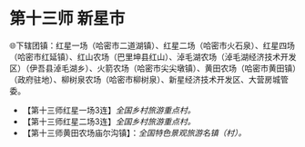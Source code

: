 # 第十三师 新星市
🌐下辖团镇：红星一场（哈密市二道湖镇）、红星二场（哈密市火石泉）、红星四场（哈密市红延镇）、红山农场（巴里坤县红山）、淖毛湖农场（淖毛湖经济技术开发区）（伊吾县淖毛湖乡）、火箭农场（哈密市尖尖墩镇）、黄田农场（哈密市黄田镇）（政府驻地）、柳树泉农场（哈密市柳树泉）、新星经济技术开发区、大营房城管委。   
  
* 【第十三师红星一场3连】*全国乡村旅游重点村。*
* 【第十三师红星二场3连】*全国乡村旅游重点村。*
* 【第十三师黄田农场庙尔沟镇】：*全国特色景观旅游名镇（村）。*    